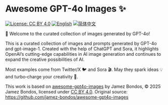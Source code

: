 # Awesome GPT-4o Images ✨

[![License: CC BY 4.0](https://img.shields.io/badge/License-CC_BY_4.0-lightgrey.svg)](LICENSE)
[![English](https://img.shields.io/badge/English-Click-yellow)](README_en.md)
[![简体中文](https://img.shields.io/badge/简体中文-点击查看-orange)](README.md)


🎉 Welcome to the curated collection of images generated by GPT-4o!

This is a curated collection of images and prompts generated by GPT-4o and gpt-image-1. Created with the help of ChatGPT and Sora, it highlights OpenAI’s cutting-edge capabilities in AI image generation and continues to expand the creative possibilities of AI.

Most examples come from Twitter/X 🐦 and Sora 🎬. May they spark ideas 💡 and turbo‑charge your creativity 🚀.

This work is based on [awesome-gpt4o-images](https://github.com/jamez-bondos/awesome-gpt4o-images) by Jamez Bondos, © 2025 Jamez Bondos, licensed under [CC BY 4.0](https://creativecommons.org/licenses/by/4.0/). 
Original source: https://github.com/jamez-bondos/awesome-gpt4o-images